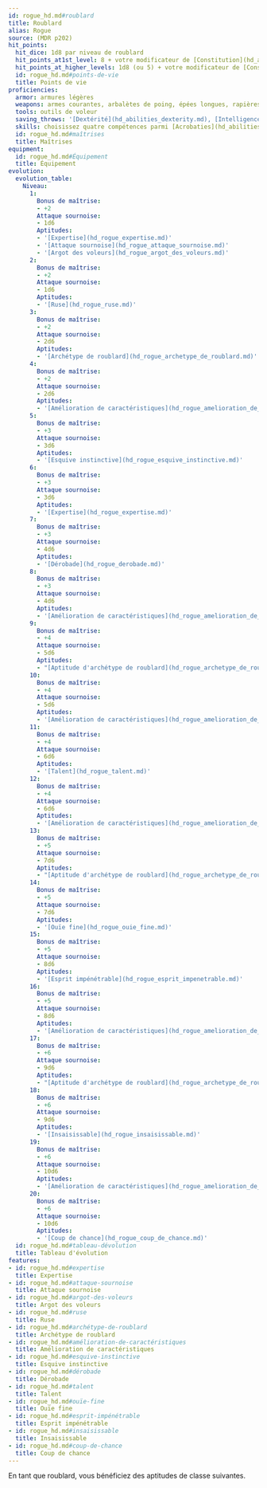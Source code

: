 ```yaml
---
id: rogue_hd.md#roublard
title: Roublard
alias: Rogue
source: (MDR p202)
hit_points:
  hit_dice: 1d8 par niveau de roublard
  hit_points_at1st_level: 8 + votre modificateur de [Constitution](hd_abilities_constitution.md)
  hit_points_at_higher_levels: 1d8 (ou 5) + votre modificateur de [Constitution](hd_abilities_constitution.md) par niveau de roublard après le niveau 1
  id: rogue_hd.md#points-de-vie
  title: Points de vie
proficiencies:
  armor: armures légères
  weapons: armes courantes, arbalètes de poing, épées longues, rapières, épées courtes
  tools: outils de voleur
  saving_throws: '[Dextérité](hd_abilities_dexterity.md), [Intelligence](hd_abilities_intelligence.md)'
  skills: choisissez quatre compétences parmi [Acrobaties](hd_abilities_dexterity_acrobaties.md), [Athlétisme](hd_abilities_strength_athletisme.md), [Discrétion](hd_abilities_dexterity_discretion.md), [Escamotage](hd_abilities_dexterity_escamotage.md), [Intimidation](hd_abilities_charisma_intimidation.md), [Investigation](hd_abilities_intelligence_investigation.md), [Perception](hd_abilities_wisdom_perception.md), [Perspicacité](hd_abilities_wisdom_perspicacite.md), [Persuasion](hd_abilities_charisma_persuasion.md), [Représentation](hd_abilities_charisma_representation.md) et [Supercherie](hd_abilities_charisma_supercherie.md)
  id: rogue_hd.md#maîtrises
  title: Maîtrises
equipment:
  id: rogue_hd.md#Équipement
  title: Équipement
evolution:
  evolution_table:
    Niveau:
      1:
        Bonus de maîtrise:
        - +2
        Attaque sournoise:
        - 1d6
        Aptitudes:
        - '[Expertise](hd_rogue_expertise.md)'
        - '[Attaque sournoise](hd_rogue_attaque_sournoise.md)'
        - '[Argot des voleurs](hd_rogue_argot_des_voleurs.md)'
      2:
        Bonus de maîtrise:
        - +2
        Attaque sournoise:
        - 1d6
        Aptitudes:
        - '[Ruse](hd_rogue_ruse.md)'
      3:
        Bonus de maîtrise:
        - +2
        Attaque sournoise:
        - 2d6
        Aptitudes:
        - '[Archétype de roublard](hd_rogue_archetype_de_roublard.md)'
      4:
        Bonus de maîtrise:
        - +2
        Attaque sournoise:
        - 2d6
        Aptitudes:
        - '[Amélioration de caractéristiques](hd_rogue_amelioration_de_caracteristiques.md)'
      5:
        Bonus de maîtrise:
        - +3
        Attaque sournoise:
        - 3d6
        Aptitudes:
        - '[Esquive instinctive](hd_rogue_esquive_instinctive.md)'
      6:
        Bonus de maîtrise:
        - +3
        Attaque sournoise:
        - 3d6
        Aptitudes:
        - '[Expertise](hd_rogue_expertise.md)'
      7:
        Bonus de maîtrise:
        - +3
        Attaque sournoise:
        - 4d6
        Aptitudes:
        - '[Dérobade](hd_rogue_derobade.md)'
      8:
        Bonus de maîtrise:
        - +3
        Attaque sournoise:
        - 4d6
        Aptitudes:
        - '[Amélioration de caractéristiques](hd_rogue_amelioration_de_caracteristiques.md)'
      9:
        Bonus de maîtrise:
        - +4
        Attaque sournoise:
        - 5d6
        Aptitudes:
        - "[Aptitude d'archétype de roublard](hd_rogue_archetype_de_roublard.md)"
      10:
        Bonus de maîtrise:
        - +4
        Attaque sournoise:
        - 5d6
        Aptitudes:
        - '[Amélioration de caractéristiques](hd_rogue_amelioration_de_caracteristiques.md)'
      11:
        Bonus de maîtrise:
        - +4
        Attaque sournoise:
        - 6d6
        Aptitudes:
        - '[Talent](hd_rogue_talent.md)'
      12:
        Bonus de maîtrise:
        - +4
        Attaque sournoise:
        - 6d6
        Aptitudes:
        - '[Amélioration de caractéristiques](hd_rogue_amelioration_de_caracteristiques.md)'
      13:
        Bonus de maîtrise:
        - +5
        Attaque sournoise:
        - 7d6
        Aptitudes:
        - "[Aptitude d'archétype de roublard](hd_rogue_archetype_de_roublard.md)"
      14:
        Bonus de maîtrise:
        - +5
        Attaque sournoise:
        - 7d6
        Aptitudes:
        - '[Ouïe fine](hd_rogue_ouie_fine.md)'
      15:
        Bonus de maîtrise:
        - +5
        Attaque sournoise:
        - 8d6
        Aptitudes:
        - '[Esprit impénétrable](hd_rogue_esprit_impenetrable.md)'
      16:
        Bonus de maîtrise:
        - +5
        Attaque sournoise:
        - 8d6
        Aptitudes:
        - '[Amélioration de caractéristiques](hd_rogue_amelioration_de_caracteristiques.md)'
      17:
        Bonus de maîtrise:
        - +6
        Attaque sournoise:
        - 9d6
        Aptitudes:
        - "[Aptitude d'archétype de roublard](hd_rogue_archetype_de_roublard.md)"
      18:
        Bonus de maîtrise:
        - +6
        Attaque sournoise:
        - 9d6
        Aptitudes:
        - '[Insaisissable](hd_rogue_insaisissable.md)'
      19:
        Bonus de maîtrise:
        - +6
        Attaque sournoise:
        - 10d6
        Aptitudes:
        - '[Amélioration de caractéristiques](hd_rogue_amelioration_de_caracteristiques.md)'
      20:
        Bonus de maîtrise:
        - +6
        Attaque sournoise:
        - 10d6
        Aptitudes:
        - '[Coup de chance](hd_rogue_coup_de_chance.md)'
  id: rogue_hd.md#tableau-dévolution
  title: Tableau d'évolution
features:
- id: rogue_hd.md#expertise
  title: Expertise
- id: rogue_hd.md#attaque-sournoise
  title: Attaque sournoise
- id: rogue_hd.md#argot-des-voleurs
  title: Argot des voleurs
- id: rogue_hd.md#ruse
  title: Ruse
- id: rogue_hd.md#archétype-de-roublard
  title: Archétype de roublard
- id: rogue_hd.md#amélioration-de-caractéristiques
  title: Amélioration de caractéristiques
- id: rogue_hd.md#esquive-instinctive
  title: Esquive instinctive
- id: rogue_hd.md#dérobade
  title: Dérobade
- id: rogue_hd.md#talent
  title: Talent
- id: rogue_hd.md#ouïe-fine
  title: Ouïe fine
- id: rogue_hd.md#esprit-impénétrable
  title: Esprit impénétrable
- id: rogue_hd.md#insaisissable
  title: Insaisissable
- id: rogue_hd.md#coup-de-chance
  title: Coup de chance
---
```


En tant que roublard, vous bénéficiez des aptitudes de classe suivantes.

